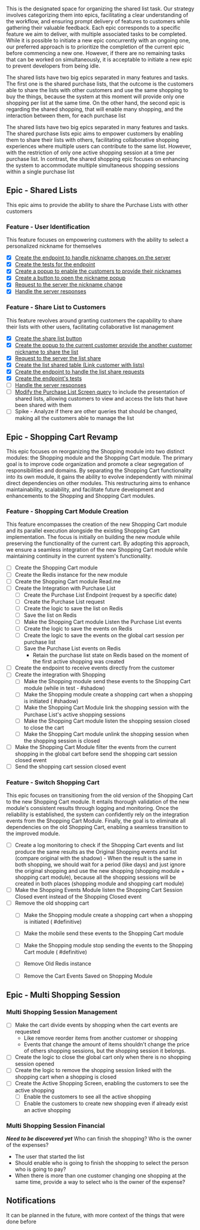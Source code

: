 This is the designated space for organizing the shared list task. Our strategy involves categorizing them into epics, facilitating a clear understanding of the workflow, and ensuring prompt delivery of features to customers while gathering their valuable feedback. Each epic corresponds to a specific feature we aim to deliver, with multiple associated tasks to be completed. While it is possible to initiate a new epic concurrently with an ongoing one, our preferred approach is to prioritize the completion of the current epic before commencing a new one. However, if there are no remaining tasks that can be worked on simultaneously, it is acceptable to initiate a new epic to prevent developers from being idle.

The shared lists have two big epics separated in many features and tasks. The first one is the shared purchase lists, that the outcome is the customers able to share the lists with other customers and use the same shopping to buy the things, because the system at this moment will provide only one shopping per list at the same time. On the other hand, the second epic is regarding the shared shopping, that will enable many shopping, and the interaction between them, for each purchase list 

The shared lists have two big epics separated in many features and tasks. The shared purchase lists epic aims to empower customers by enabling them to share their lists with others, facilitating collaborative shopping experiences where multiple users can contribute to the same list. However, with the restriction of only one active shopping session at a time per purchase list. In contrast, the shared shopping epic focuses on enhancing the system to accommodate multiple simultaneous shopping sessions within a single purchase list

## Epic - Shared Lists 

This epic aims to provide the ability to share the Purchase Lists with other customers

### Feature - User Identification 

This feature focuses on empowering customers with the ability to select a personalized nickname for themselves

- [x] [Create the endpoint to handle nickname changes on the server](https://github.com/gumberss/PurchaseListinator/issues/134)
- [x] [Create the tests for the endpoint](https://github.com/gumberss/PurchaseListinator/issues/135)
- [x] [Create a popup to enable the customers to provide their nicknames](https://github.com/gumberss/FinanceControlinatorMobile/issues/159)
- [x] [Create a button to open the nickname popup](https://github.com/gumberss/FinanceControlinatorMobile/issues/160)
- [x] [Request to the server the nickname change](https://github.com/gumberss/FinanceControlinatorMobile/issues/161)
- [x] [Handle the server responses](https://github.com/gumberss/FinanceControlinatorMobile/issues/162)

### Feature - Share List to Customers 

This feature revolves around granting customers the capability to share their lists with other users, facilitating collaborative list management

- [x] [Create the share list button](https://github.com/gumberss/FinanceControlinatorMobile/issues/167)
- [x] [Create the popup to the current customer provide the another customer nickname to share the list](https://github.com/gumberss/FinanceControlinatorMobile/issues/168)
- [x] [Request to the server the list share](https://github.com/gumberss/FinanceControlinatorMobile/issues/166)
- [x] [Create the list shared table (Link customer with lists)](https://github.com/gumberss/PurchaseListinator/issues/139)
- [x] [Create the endpoint to handle the list share requests](https://github.com/gumberss/PurchaseListinator/issues/140)
- [x] [Create the endpoint's tests ](https://github.com/gumberss/PurchaseListinator/issues/141)
- [ ] [Handle the server responses](https://github.com/gumberss/FinanceControlinatorMobile/issues/169)
- [ ] [Modify the Purchase List Screen query](https://github.com/gumberss/PurchaseListinator/issues/142) to include the presentation of shared lists, allowing customers to view and access the lists that have been shared with them
- [ ] Spike - Analyze if there are other queries that should be changed, making all the customers able to manage the list

## Epic - Shopping Cart Revamp 

This epic focuses on reorganizing the Shopping module into two distinct modules: the Shopping module and the Shopping Cart module. The primary goal is to improve code organization and promote a clear segregation of responsibilities and domains. By separating the Shopping Cart functionality into its own module, it gains the ability to evolve independently with minimal direct dependencies on other modules. This restructuring aims to enhance maintainability, scalability, and facilitate future development and enhancements to the Shopping and Shopping Cart modules.

### Feature - Shopping Cart Module Creation

This feature encompasses the creation of the new Shopping Cart module and its parallel execution alongside the existing Shopping Cart implementation. The focus is initially on building the new module while preserving the functionality of the current cart. By adopting this approach, we ensure a seamless integration of the new Shopping Cart module while maintaining continuity in the current system's functionality.

- [ ] Create the Shopping Cart module
- [ ] Create the Redis instance for the new module
- [ ] Create the Shopping Cart module Read.me 
- [ ] Create the Integration with Purchase List
	- [ ] Create the Purchase List Endpoint (request by a specific date)
	- [ ] Create the Purchase List request
	- [ ] Create the logic to save the list on Redis
	- [ ] Save the list on Redis
	- [ ] Make the Shopping Cart module Listen the Purchase List events
	- [ ] Create the logic to save the events on Redis
	- [ ] Create the logic to save the events on the global cart session per purchase list
	- [ ] Save the Purchase List events on Redis
		-  Retain the purchase list state on Redis based on the moment of the first active shopping was created
- [ ] Create the endpoint to receive events directly from the customer
- [ ] Create the integration with Shopping 
	- [ ] Make the Shopping module send these events to the Shopping Cart module (while in test - #shadow) 
	- [ ] Make the Shopping module create a shopping cart when a shopping is initiated ( #shadow)
	- [ ] Make the Shopping Cart Module link the shopping session with the Purchase List's active shopping sessions 
	- [ ] Make the Shopping Cart module listen the shopping session closed to close the cart
	- [ ] Make the Shopping Cart module unlink the shopping session when the shopping session is closed
- [ ] Make the Shopping Cart Module filter the events from the current shopping in the global cart before send the shopping cart session closed event
- [ ] Send the shopping cart session closed event

### Feature - Switch Shopping Cart 

This epic focuses on transitioning from the old version of the Shopping Cart to the new Shopping Cart module. It entails thorough validation of the new module's consistent results through logging and monitoring. Once the reliability is established, the system can confidently rely on the integration events from the Shopping Cart Module. Finally, the goal is to eliminate all dependencies on the old Shopping Cart, enabling a seamless transition to the improved module.

- [ ] Create a log monitoring to check if the Shopping Cart events and list produce the same results as the Original Shopping events and list (compare original with the shadow) 
		- When the result is the same in both shopping, we should wait for a period (like days) and just ignore the original shopping and use the new shopping (shopping module + shopping cart module), because all the shopping sessions will be created in both places (shopping module and shopping cart module)
- [ ] Make the Shopping Events Module listen the Shopping Cart Session Closed event instead of the Shopping Closed event
- [ ] Remove the old shopping cart
	- [ ] Make the Shopping module create a shopping cart when a shopping is initiated ( #definitive)
	- [ ] Make the mobile send these events to the Shopping Cart module
	- [ ] Make the Shopping module stop sending the events to the Shopping Cart module ( #definitive)
	- [ ] Remove Old Redis instance
	- [ ] Remove the Cart Events Saved on Shopping Module


## Epic - Multi Shopping Session

### Multi Shopping Session Management

- [ ] Make the cart divide events by shopping when the cart events are requested
	- Like remove reorder items from another customer or shopping
	- Events that change the amount of items shouldn't change the price of others shopping sessions, but the shopping session it belongs.
- [ ] Create the logic to close the global cart only when there is no shopping session opened 
- [ ] Create the logic to remove the shopping session linked with the shopping cart when a shopping is closed
- [ ] Create the Active Shopping Screen, enabling the customers to see the active shopping
	- [ ] Enable the customers to see all the active shopping
	- [ ] Enable the customers to create new shopping even if already exist an active shopping

### Multi Shopping Session Financial
***Need to be discovered yet***
Who can finish the shopping?
Who is the owner of the expenses? 
- The user that started the list
- Should enable who is going to finish the shopping to select the person who is going to pay?
- When there is more than one customer changing one shopping at the same time, provide a way to select who is the owner of the expense?

## Notifications

It can be planned in the future, with more context of the things that were done before